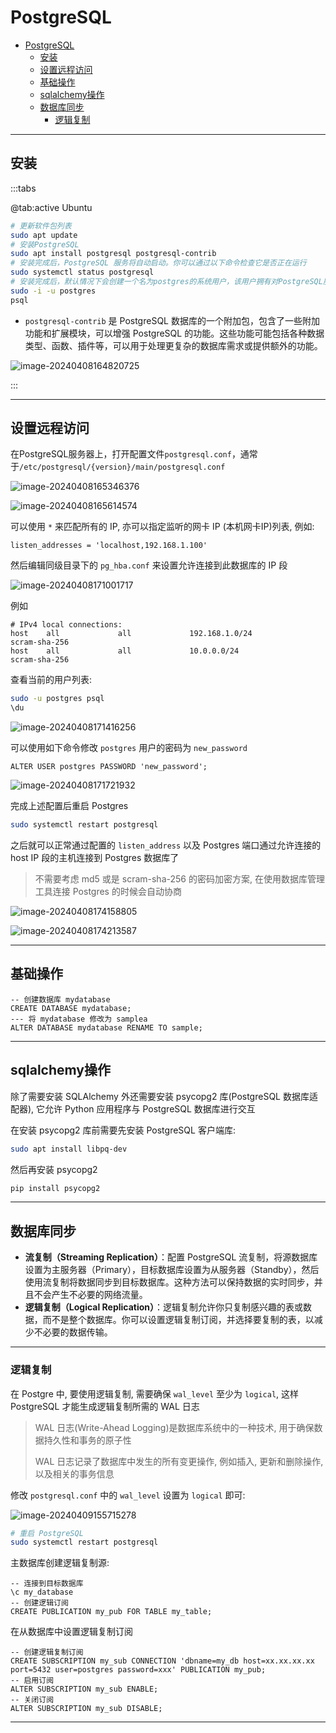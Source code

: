# PostgreSQL

- [PostgreSQL](#postgresql)
  - [安装](#安装)
  - [设置远程访问](#设置远程访问)
  - [基础操作](#基础操作)
  - [sqlalchemy操作](#sqlalchemy操作)
  - [数据库同步](#数据库同步)
    - [逻辑复制](#逻辑复制)

---

## 安装

:::tabs

@tab:active  Ubuntu

```bash
# 更新软件包列表
sudo apt update
# 安装PostgreSQL
sudo apt install postgresql postgresql-contrib
# 安装完成后，PostgreSQL 服务将自动启动。你可以通过以下命令检查它是否正在运行
sudo systemctl status postgresql
# 安装完成后，默认情况下会创建一个名为postgres的系统用户，该用户拥有对PostgreSQL服务器的超级用户权限。你可以切换到该用户并使用以下命令进入PostgreSQL命令行界面,可以通过 \q 回车退出
sudo -i -u postgres
psql
```

- `postgresql-contrib` 是 PostgreSQL 数据库的一个附加包，包含了一些附加功能和扩展模块，可以增强 PostgreSQL 的功能。这些功能可能包括各种数据类型、函数、插件等，可以用于处理更复杂的数据库需求或提供额外的功能。

![image-20240408164820725](http://cdn.ayusummer233.top/DailyNotes/202404081648820.png)

:::

----

## 设置远程访问

在PostgreSQL服务器上，打开配置文件`postgresql.conf`，通常于`/etc/postgresql/{version}/main/postgresql.conf`

![image-20240408165346376](http://cdn.ayusummer233.top/DailyNotes/202404081653095.png)

![image-20240408165614574](http://cdn.ayusummer233.top/DailyNotes/202404081656674.png)

可以使用 `*` 来匹配所有的 IP, 亦可以指定监听的网卡 IP (本机网卡IP)列表, 例如:

```properties
listen_addresses = 'localhost,192.168.1.100'
```

然后编辑同级目录下的 `pg_hba.conf` 来设置允许连接到此数据库的 IP 段

![image-20240408171001717](http://cdn.ayusummer233.top/DailyNotes/202404081710795.png)

例如

```properties
# IPv4 local connections:
host    all             all             192.168.1.0/24            scram-sha-256
host    all             all             10.0.0.0/24               scram-sha-256
```

查看当前的用户列表:

```bash
sudo -u postgres psql
\du
```

![image-20240408171416256](http://cdn.ayusummer233.top/DailyNotes/202404081714323.png)

可以使用如下命令修改 `postgres` 用户的密码为 `new_password`

```postgresql
ALTER USER postgres PASSWORD 'new_password';
```

![image-20240408171721932](http://cdn.ayusummer233.top/DailyNotes/202404081717005.png)

完成上述配置后重启 Postgres

```bash
sudo systemctl restart postgresql
```

之后就可以正常通过配置的 `listen_address` 以及 Postgres 端口通过允许连接的 host IP 段的主机连接到 Postgres 数据库了

> 不需要考虑 md5 或是  scram-sha-256 的密码加密方案, 在使用数据库管理工具连接 Postgres 的时候会自动协商

![image-20240408174158805](http://cdn.ayusummer233.top/DailyNotes/202404081741964.png)

![image-20240408174213587](http://cdn.ayusummer233.top/DailyNotes/202404081742654.png)

---

## 基础操作

```postgresql
-- 创建数据库 mydatabase
CREATE DATABASE mydatabase;
--- 将 mydatabase 修改为 samplea
ALTER DATABASE mydatabase RENAME TO sample;
```

-----

## sqlalchemy操作

除了需要安装 SQLAlchemy 外还需要安装 psycopg2 库(PostgreSQL 数据库适配器), 它允许 Python 应用程序与 PostgreSQL 数据库进行交互

在安装 psycopg2 库前需要先安装 PostgreSQL 客户端库:

```bash
sudo apt install libpq-dev
```

然后再安装  psycopg2 

```bash
pip install psycopg2
```

---

## 数据库同步

- **流复制（Streaming Replication）**：配置 PostgreSQL 流复制，将源数据库设置为主服务器（Primary），目标数据库设置为从服务器（Standby），然后使用流复制将数据同步到目标数据库。这种方法可以保持数据的实时同步，并且不会产生不必要的网络流量。
- **逻辑复制（Logical Replication）**：逻辑复制允许你只复制感兴趣的表或数据，而不是整个数据库。你可以设置逻辑复制订阅，并选择要复制的表，以减少不必要的数据传输。

---

### 逻辑复制

在 Postgre 中, 要使用逻辑复制, 需要确保 `wal_level` 至少为 `logical`, 这样 PostgreSQL 才能生成逻辑复制所需的 WAL 日志

> WAL 日志(Write-Ahead Logging)是数据库系统中的一种技术, 用于确保数据持久性和事务的原子性
>
> WAL 日志记录了数据库中发生的所有变更操作, 例如插入, 更新和删除操作, 以及相关的事务信息

修改 `postgresql.conf` 中的 `wal_level` 设置为 `logical` 即可:

![image-20240409155715278](http://cdn.ayusummer233.top/DailyNotes/202404091557518.png)

```bash
# 重启 PostgreSQL
sudo systemctl restart postgresql
```

主数据库创建逻辑复制源:

```postgresql
-- 连接到目标数据库
\c my_database
-- 创建逻辑订阅
CREATE PUBLICATION my_pub FOR TABLE my_table;
```

在从数据库中设置逻辑复制订阅

```postgresql
-- 创建逻辑复制订阅
CREATE SUBSCRIPTION my_sub CONNECTION 'dbname=my_db host=xx.xx.xx.xx port=5432 user=postgres password=xxx' PUBLICATION my_pub;
-- 启用订阅
ALTER SUBSCRIPTION my_sub ENABLE;
-- 关闭订阅
ALTER SUBSCRIPTION my_sub DISABLE;
```

---

























